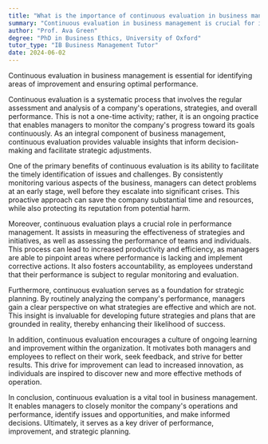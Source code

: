```yaml
---
title: "What is the importance of continuous evaluation in business management?"
summary: "Continuous evaluation in business management is crucial for identifying areas of improvement and ensuring optimal performance."
author: "Prof. Ava Green"
degree: "PhD in Business Ethics, University of Oxford"
tutor_type: "IB Business Management Tutor"
date: 2024-06-02
---
```


Continuous evaluation in business management is essential for identifying areas of improvement and ensuring optimal performance.

Continuous evaluation is a systematic process that involves the regular assessment and analysis of a company's operations, strategies, and overall performance. This is not a one-time activity; rather, it is an ongoing practice that enables managers to monitor the company's progress toward its goals continuously. As an integral component of business management, continuous evaluation provides valuable insights that inform decision-making and facilitate strategic adjustments.

One of the primary benefits of continuous evaluation is its ability to facilitate the timely identification of issues and challenges. By consistently monitoring various aspects of the business, managers can detect problems at an early stage, well before they escalate into significant crises. This proactive approach can save the company substantial time and resources, while also protecting its reputation from potential harm.

Moreover, continuous evaluation plays a crucial role in performance management. It assists in measuring the effectiveness of strategies and initiatives, as well as assessing the performance of teams and individuals. This process can lead to increased productivity and efficiency, as managers are able to pinpoint areas where performance is lacking and implement corrective actions. It also fosters accountability, as employees understand that their performance is subject to regular monitoring and evaluation.

Furthermore, continuous evaluation serves as a foundation for strategic planning. By routinely analyzing the company's performance, managers gain a clear perspective on what strategies are effective and which are not. This insight is invaluable for developing future strategies and plans that are grounded in reality, thereby enhancing their likelihood of success.

In addition, continuous evaluation encourages a culture of ongoing learning and improvement within the organization. It motivates both managers and employees to reflect on their work, seek feedback, and strive for better results. This drive for improvement can lead to increased innovation, as individuals are inspired to discover new and more effective methods of operation.

In conclusion, continuous evaluation is a vital tool in business management. It enables managers to closely monitor the company's operations and performance, identify issues and opportunities, and make informed decisions. Ultimately, it serves as a key driver of performance, improvement, and strategic planning.
    